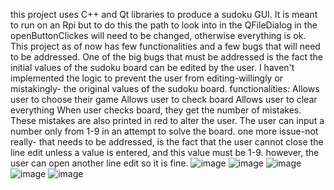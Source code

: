 this project uses C++ and Qt libraries to produce a sudoku GUI. It is meant to run on an Rpi but to do this the path to look into in the QFileDialog in the openButtonClickes will need to be changed, otherwise everything is ok.
This project as of now has few functionalities and a few bugs that will need to be addressed. One of the big bugs that must be addressed is the fact the initial values of the sudoku board can be edited by the user. I haven't implemented the logic to prevent the user from editing-willingly or mistakingly- the original values of the sudoku board.
functionalities:
Allows user to choose their game
Allows user to check board
Allows user to clear everything
When user checks board, they get the number of mistakes. These mistakes are also printed in red to alter the user.
The user can input a number only from 1-9 in an attempt to solve the board.
one more issue-not really- that needs to be addressed, is the fact that the user cannot close the line edit unless a value is entered, and this value must be 1-9. however, the user can open another line edit so it is fine.
![image](https://github.com/norahatem/Sudoku/assets/143084381/76a95e22-b300-447a-b86e-cfd93c32fc6f)
![image](https://github.com/norahatem/Sudoku/assets/143084381/fbc35e03-c233-447a-9972-9607f13fd244)
![image](https://github.com/norahatem/Sudoku/assets/143084381/cf47d58d-e97b-4d9c-a827-cbf92fd8d217)
![image](https://github.com/norahatem/Sudoku/assets/143084381/8362a25d-e3d6-4b1e-978d-7910685ae2da)
![image](https://github.com/norahatem/Sudoku/assets/143084381/746ce685-2f44-4ceb-9cb7-db597fc78953)
